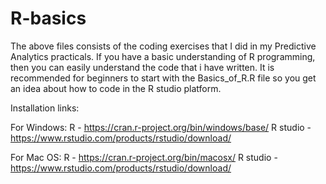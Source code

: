 # R-basics

The above files consists of the coding exercises that I did in my Predictive Analytics practicals. If you have a basic understanding of R programming, then you can easily understand the code that i have written. It is recommended for beginners to start with the Basics_of_R.R file so you get an idea about how to code in the R studio platform.

Installation links:

For Windows:
R - https://cran.r-project.org/bin/windows/base/
R studio - https://www.rstudio.com/products/rstudio/download/

For Mac OS:
R - https://cran.r-project.org/bin/macosx/
R studio - https://www.rstudio.com/products/rstudio/download/

